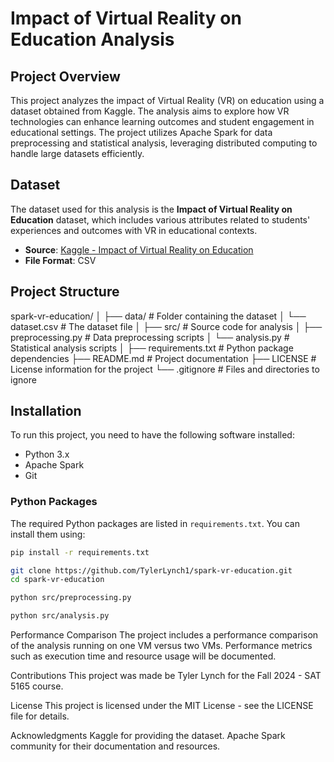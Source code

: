 # Impact of Virtual Reality on Education Analysis

## Project Overview
This project analyzes the impact of Virtual Reality (VR) on education using a dataset obtained from Kaggle. The analysis aims to explore how VR technologies can enhance learning outcomes and student engagement in educational settings. The project utilizes Apache Spark for data preprocessing and statistical analysis, leveraging distributed computing to handle large datasets efficiently.

## Dataset
The dataset used for this analysis is the **Impact of Virtual Reality on Education** dataset, which includes various attributes related to students' experiences and outcomes with VR in educational contexts.

- **Source**: [Kaggle - Impact of Virtual Reality on Education](https://www.kaggle.com/datasets/waqi786/impact-of-virtual-reality-on-education)
- **File Format**: CSV

## Project Structure
spark-vr-education/
│ 
├── data/                   # Folder containing the dataset
│   └── dataset.csv         # The dataset file 
│ 
├── src/                    # Source code for analysis 
│   ├── preprocessing.py     # Data preprocessing scripts 
│   └── analysis.py         # Statistical analysis scripts 
│ 
├── requirements.txt        # Python package dependencies 
├── README.md               # Project documentation 
├── LICENSE                 # License information for the project
└── .gitignore              # Files and directories to ignore

## Installation
To run this project, you need to have the following software installed:

- Python 3.x
- Apache Spark
- Git

### Python Packages
The required Python packages are listed in `requirements.txt`. You can install them using:

```bash
pip install -r requirements.txt

git clone https://github.com/TylerLynch1/spark-vr-education.git
cd spark-vr-education

python src/preprocessing.py

python src/analysis.py
```

Performance Comparison
The project includes a performance comparison of the analysis running on one VM versus two VMs. Performance metrics such as execution time and resource usage will be documented.

Contributions
This project was made be Tyler Lynch for the Fall 2024 - SAT 5165 course. 

License
This project is licensed under the MIT License - see the LICENSE file for details.

Acknowledgments
Kaggle for providing the dataset.
Apache Spark community for their documentation and resources.
